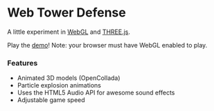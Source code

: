 Web Tower Defense
===

A little experiment in [WebGL] and [THREE.js].

Play the [demo]! Note: your browser must have WebGL enabled to play.

### Features

* Animated 3D models (OpenCollada)
* Particle explosion animations
* Uses the HTML5 Audio API for awesome sound effects
* Adjustable game speed

[WebGL]: http://en.wikipedia.org/wiki/WebGL
[THREE.js]: http://mrdoob.github.com/three.js/
[demo]: http://webtowerdefense.com/

